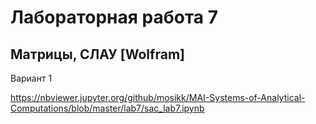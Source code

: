 # Лабораторная работа 7  
## Матрицы, СЛАУ [Wolfram]  

Вариант 1

https://nbviewer.jupyter.org/github/mosikk/MAI-Systems-of-Analytical-Computations/blob/master/lab7/sac_lab7.ipynb
